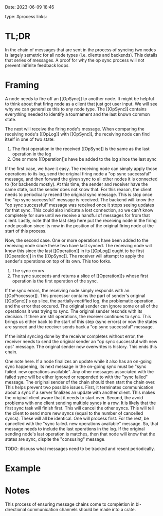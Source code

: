 Date: 2023-06-09 18:46

type: #process
links: 

# TL;DR
In the chain of messages that are sent in the process of syncing two nodes is largely semetric for all node types (i.e. clients and backends). This details that series of messages. A proof for why the op sync process will not prevent inifinite feedback loops.

# Framing
A node needs to fire off an [[OpSync]] to another node. It might be helpful to think about that firing node as a client that just got user input. We will see why we can generalize this to any node type. The [[OpSync]] contains everything needed to identify a tournament and the last known common state.

The next will receive the firing node's message. When comparing the receiving node's [[OpLog]] with [[OpSync]], the receiving node can find itself in one of two state:
 1) The first operation in the received [[OpSync]] is the same as the last operation in the log
 2) One or more [[Operation]]s have be added to the log since the last sync

If the first case, we have it easy. The receiving node can simply apply those operations to its log, send the original firing node a "op sync successful" message, and then forward the given sync to all other nodes it is connected to (for backends mostly). At this time, the sender and receiver have the same state, but the sender does not know that. For this reason, the client needs to periodically resend the original sync message. This is stop once the "op sync successful" message is received. The backend will know the "op sync successful" message was received once it stops seeing updates for that sync. This could also indicate a lost connection, so we can't know completely for sure until we receive a handful of messages for from that client. Lastly, note that the last step here put the receiving node in the firing node position since its now in the position of the original firing node at the start of this process.

Now, the second case. One or more operations have been added to the receiving node since these two have last synced. The receiving node will know this since the last [[Operation]] in its [[OpLog]] ought to be first [[Operation]] in the [[OpSync]]. The receiver will attempt to apply the sender's operations on top of its own. This too forks. 
 1) The sync errors
 2) The sync succeeds and returns a slice of [[Operation]]s whose first operation is the first operation of the sync.

If the sync errors, the receiving node simply responds with an [[OpProcessor]]. This processor contains the part of sender's original [[OpSync]]'s op slice, the partially-rectified log, the problematic operation, and the error that occured. The original sender can ignore some or all of the operations it was trying to sync. The original sender resonds with its decision. If there are still operations, the receiver continues to sync. This brings us either back to the start of this step (sync errors) or now the states are synced and the receiver sends back a "op sync successful" message.

If the inital syncing done by the receiver completes without error, the receiver needs to send the original sender an "op sync successful with new ops" message. The original sender now overwrites is history. This ends this chain.

One note here. If a node finalizes an update while it also has an on-going sync happening, its next message in the on-going sync must be "sync failed. new operations available". Any other messages associated with the failed sync will be either ignored or responded to with the "sync failed" message. The original sender of the chain should then start the chain over. This helps prevent two possible issues. First, it terminates communication about a sync if a server finalizes an update with another client. This makes the original client aware that it needs to start over. Second, the avoid problems with one client sending multiple syncs in a row. It is likely that the first sync task will finish first. This will cancel the other syncs. This will tell the client to send more new syncs (equal to the number of cancelled syncs). These will all be identical. One will process first. For the rest, be cancelled with the "sync failed. new operations available" message. So, that message needs to include the last operations in the log. If the original sending node's last operation is matches, then that node will know that the states are sync, dispite the "consusing" message.

TODO: discuss what messages need to be tracked and resent periodically.

# Example


# Notes
This process of ensuring message chains come to completion in bi-directional communication channels should be made into a crate.